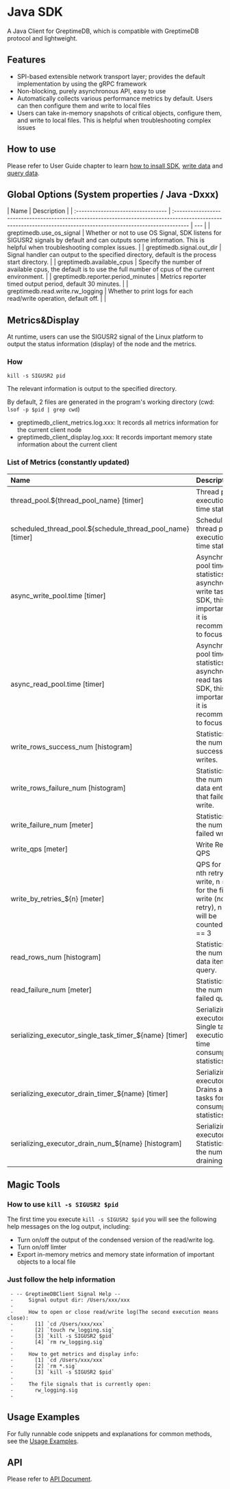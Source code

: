 # Java SDK

A Java Client for GreptimeDB, which is compatible with GreptimeDB protocol and lightweight.

## Features

- SPI-based extensible network transport layer; provides the default implementation by using the
  gRPC framework
- Non-blocking, purely asynchronous API, easy to use
- Automatically collects various performance metrics by default. Users can then configure them and
  write to local files
- Users can take in-memory snapshots of critical objects, configure them, and write to local files.
  This is helpful when troubleshooting complex issues

## How to use

Please refer to User Guide chapter to learn [how to insall SDK](/en/v0.4/user-guide/clients/sdk-libraries/java.md), [write data](/en/v0.4/user-guide/write-data/sdk-libraries/java.md) and [query data](/en/v0.4/user-guide/query-data/sdk-libraries/java.md).

## Global Options (System properties / Java -Dxxx)

| Name                               | Description                                                                                                                                                        |
| :--------------------------------- | :----------------------------------------------------------------------------------------------------------------------------------------------------------------- | --- |
| greptimedb.use_os_signal           | Whether or not to use OS Signal, SDK listens for SIGUSR2 signals by default and can outputs some information. This is helpful when troubleshooting complex issues. |
| greptimedb.signal.out_dir          | Signal handler can output to the specified directory, default is the process start directory.                                                                      |
| greptimedb.available_cpus          | Specify the number of available cpus, the default is to use the full number of cpus of the current environment.                                                    |
| greptimedb.reporter.period_minutes | Metrics reporter timed output period, default 30 minutes.                                                                                                          |
| greptimedb.read.write.rw_logging   | Whether to print logs for each read/write operation, default off.                                                                                                  |     |

## Metrics&Display

At runtime, users can use the SIGUSR2 signal of the Linux platform to output
the status information (display) of the node and the metrics.

### How

```shell
kill -s SIGUSR2 pid
```

The relevant information is output to the specified directory.

By default, 2 files are generated in the program's working directory
(cwd: `lsof -p $pid | grep cwd`)

- greptimedb_client_metrics.log.xxx: It records all metrics information for the current
  client node
- greptimedb_client_display.log.xxx: It records important memory state information about the
  current client

### List of Metrics (constantly updated)

| Name                                                       | Description                                                                                                                    |
| :--------------------------------------------------------- | :----------------------------------------------------------------------------------------------------------------------------- |
| thread_pool.${thread_pool_name} [timer]                    | Thread pool execution task time statistics.                                                                                    |
| scheduled_thread_pool.${schedule_thread_pool_name} [timer] | Schedule thread pool execution task time statistics.                                                                           |
| async_write_pool.time [timer]                              | Asynchronous pool time statistics for asynchronous write tasks in SDK, this is important and it is recommended to focus on it. |
| async_read_pool.time [timer]                               | Asynchronous pool time statistics for asynchronous read tasks in SDK, this is important and it is recommended to focus on it.  |
| write_rows_success_num [histogram]                         | Statistics on the number of successful writes.                                                                                 |
| write_rows_failure_num [histogram]                         | Statistics on the number of data entries that failed to write.                                                                 |
| write_failure_num [meter]                                  | Statistics on the number of failed writes.                                                                                     |
| write_qps [meter]                                          | Write Request QPS                                                                                                              |
| write_by_retries\_${n} [meter]                             | QPS for the nth retry write, n == 0 for the first write (non-retry), n > 3 will be counted as n == 3                           |
| read_rows_num [histogram]                                  | Statistics of the number of data items per query.                                                                              |
| read_failure_num [meter]                                   | Statistics of the number of failed queries.                                                                                    |
| serializing_executor_single_task_timer\_${name} [timer]    | Serializing executor. Single task execution time consumption statistics                                                        |
| serializing_executor_drain_timer\_${name} [timer]          | Serializing executor. Drains all tasks for time consumption statistics                                                         |
| serializing_executor_drain_num\_${name} [histogram]        | Serializing executor. Statistics on the number of draining tasks                                                               |

## Magic Tools

### How to use `kill -s SIGUSR2 $pid`

The first time you execute `kill -s SIGUSR2 $pid` you will see the following help messages on
the log output, including:

- Turn on/off the output of the condensed version of the read/write log.
- Turn on/off limter
- Export in-memory metrics and memory state information of important objects to a local file

### Just follow the help information

```text
 - -- GreptimeDBClient Signal Help --
 -     Signal output dir: /Users/xxx/xxx
 -
 -     How to open or close read/write log(The second execution means close):
 -       [1] `cd /Users/xxx/xxx`
 -       [2] `touch rw_logging.sig`
 -       [3] `kill -s SIGUSR2 $pid`
 -       [4] `rm rw_logging.sig`
 -
 -     How to get metrics and display info:
 -       [1] `cd /Users/xxx/xxx`
 -       [2] `rm *.sig`
 -       [3] `kill -s SIGUSR2 $pid`
 -
 -     The file signals that is currently open:
 -       rw_logging.sig
 -
```

## Usage Examples

For fully runnable code snippets and explanations for common methods, see the [Usage Examples](https://github.com/GreptimeTeam/greptimedb-client-java/tree/main/greptimedb-example/src/main/java/io/greptime/example).

## API

Please refer to [API Document](https://javadoc.io/doc/io.greptime/greptimedb-protocol/latest/index.html).

